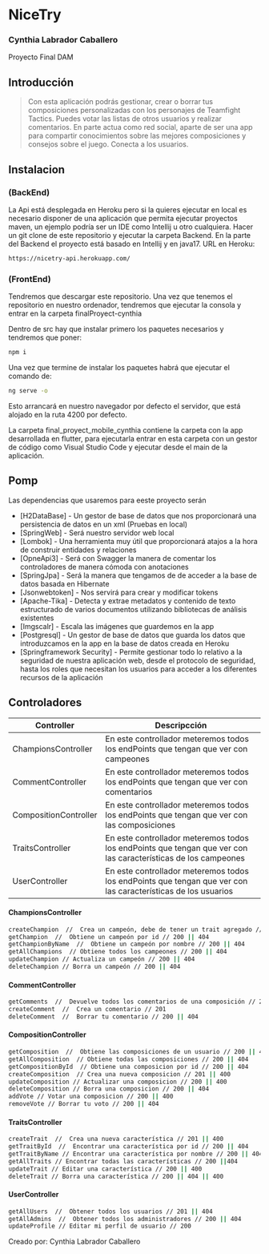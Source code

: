 # NiceTry
### Cynthia Labrador Caballero
Proyecto Final DAM

## Introducción

> Con esta aplicación podrás gestionar, crear o borrar tus composiciones personalizadas con los
> personajes de Teamfight Tactics.
> Puedes votar las listas de otros usuarios y realizar comentarios.
> En parte actua como red social, aparte de ser una app para compartir conocimientos sobre las
> mejores composiciones y consejos sobre el juego.
> Conecta a los usuarios.


## Instalacion

### (BackEnd)

La Api está desplegada en Heroku pero si la quieres ejecutar en local es necesario disponer de una aplicación que permita ejecutar proyectos maven, un ejemplo podría ser un IDE como Intellij u otro cualquiera.
Hacer un git clone de este repositorio y ejecutar la carpeta Backend.
En la parte del Backend el proyecto está basado en Intellij y en java17.
URL en Heroku:
```sh
https://nicetry-api.herokuapp.com/
```

### (FrontEnd)
Tendremos que descargar este repositorio.
Una vez que tenemos el repositorio en nuestro ordenador, tendremos que ejecutar la consola y entrar en la carpeta finalProyect-cynthia

Dentro de src hay que instalar primero los paquetes necesarios y tendremos que poner:
```sh
npm i
```
Una vez que termine de instalar los paquetes habrá que ejecutar el comando de:
```sh
ng serve -o
```
Esto arrancará en nuestro navegador por defecto el servidor, que está alojado en la ruta 4200 por defecto.


La carpeta final_proyect_mobile_cynthia contiene la carpeta con la app desarrollada en flutter, para ejecutarla entrar en esta carpeta con un gestor de código como Visual Studio Code y ejecutar desde el main de la aplicación.


## Pomp

Las dependencias que usaremos para eeste proyecto serán

- [H2DataBase] - Un gestor de base de datos que nos proporcionará una persistencia de datos en un xml (Pruebas en local)
- [SpringWeb] - Será nuestro servidor web local
- [Lombok] - Una herramienta muy útil que proporcionará atajos a la hora de construir entidades y relaciones
- [OpneApi3] - Será con Swagger la manera de comentar los controladores de manera cómoda con anotaciones
- [SpringJpa] - Será la manera que tengamos de de acceder a la base de datos basada en Hibernate
- [Jsonwebtoken] - Nos servirá para crear y modificar tokens
- [Apache-Tika] - Detecta y extrae metadatos y contenido de texto estructurado de varios documentos utilizando bibliotecas de análisis existentes
- [Imgscalr] - Escala las imágenes que guardemos en la app
- [Postgresql] - Un gestor de base de datos que guarda los datos que introduzcamos en la app en la base de datos creada en Heroku
- [Springframework Security] - Permite gestionar todo lo relativo a la seguridad de nuestra aplicación web, desde el protocolo de seguridad, hasta los roles que necesitan los usuarios para acceder a los diferentes recursos de la aplicación

## Controladores

| Controller | Descripcción |
| ------ | ------ |
| ChampionsController | En este controllador meteremos todos los endPoints que tengan que ver con campeones |
| CommentController | En este controllador meteremos todos los endPoints que tengan que ver con comentarios |
| CompositionController | En este controllador meteremos todos los endPoints que tengan que ver con las composiciones |
| TraitsController |En este controllador meteremos todos los endPoints que tengan que ver con las características de los campeones |
| UserController |En este controllador meteremos todos los endPoints que tengan que ver con las características de los usuarios |


#### ChampionsController
```sh
createChampion  //  Crea un campeón, debe de tener un trait agregado // 201 || 400
getChampion  //  Obtiene un campeón por id // 200 || 404
getChampionByName  //  Obtiene un campeón por nombre // 200 || 404
getAllChampions  // Obtiene todos los campeones // 200 || 404
updateChampion // Actualiza un campeón // 200 || 404
deleteChampion // Borra un campeón // 200 || 404
```

#### CommentController
```sh
getComments  //  Devuelve todos los comentarios de una composición // 200 || 404
createComment  //  Crea un comentario // 201
deleteComment  //  Borrar tu comentario // 200 || 404
```

#### CompositionController
```sh
getComposition  //  Obtiene las composiciones de un usuario // 200 || 404
getAllComposition  // Obtiene todas las composiciones // 200 || 404
getCompositionById  // Obtiene una composicion por id // 200 || 404
createComposition  // Crea una nueva composicion // 201 || 400
updateComposition // Actualizar una composicion // 200 || 400
deleteComposition // Borra una composicion // 200 || 404
addVote // Votar una composicion // 200 || 400
removeVote // Borrar tu voto // 200 || 404
```

#### TraitsController

```sh
createTrait  //  Crea una nueva característica // 201 || 400
getTraitById  //  Encontrar una característica por id // 200 || 404
getTraitByName // Encontrar una característica por nombre // 200 || 404
getAllTraits // Encontrar todas las características // 200 ||404
updateTrait // Editar una característica // 200 || 400
deleteTrait // Borra una característica // 200 || 404 || 400
```

#### UserController

```sh
getAllUsers  //  Obtener todos los usuarios // 201 || 404
getAllAdmins  //  Obtener todos los administradores // 200 || 404
updateProfile // Editar mi perfil de usuario // 200
```



 Creado por: Cynthia Labrador Caballero
